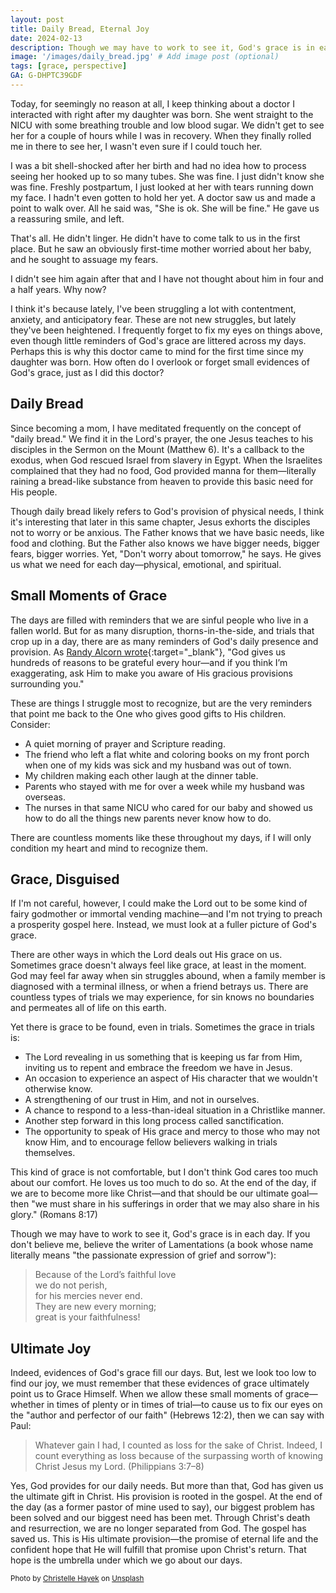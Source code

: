 ```yaml
---
layout: post
title: Daily Bread, Eternal Joy
date: 2024-02-13
description: Though we may have to work to see it, God's grace is in each day. It should point us to the ultimate gift of grace, Christ Himself.
image: '/images/daily_bread.jpg' # Add image post (optional)
tags: [grace, perspective]
GA: G-DHPTC39GDF
---
```

Today, for seemingly no reason at all, I keep thinking about a doctor I interacted with right after my daughter was born. She went straight to the NICU with some breathing trouble and low blood sugar. We didn't get to see her for a couple of hours while I was in recovery. When they finally rolled me in there to see her, I wasn't even sure if I could touch her. 

I was a bit shell-shocked after her birth and had no idea how to process seeing her hooked up to so many tubes. She was fine. I just didn't know she was fine. Freshly postpartum, I just looked at her with tears running down my face. I hadn't even gotten to hold her yet. A doctor saw us and made a point to walk over. All he said was, "She is ok. She will be fine." He gave us a reassuring smile, and left. 

That's all. He didn't linger. He didn't have to come talk to us in the first place. But he saw an obviously first-time mother worried about her baby, and he sought to assuage my fears. 

I didn't see him again after that and I have not thought about him in four and a half years. Why now?

I think it's because lately, I've been struggling a lot with contentment, anxiety, and anticipatory fear. These are not new struggles, but lately they've been heightened. I frequently forget to fix my eyes on things above, even though little reminders of God's grace are littered across my days. Perhaps this is why this doctor came to mind for the first time since my daughter was born. How often do I overlook or forget small evidences of God's grace, just as I did this doctor?

## Daily Bread

Since becoming a mom, I have meditated frequently on the concept of "daily bread." We find it in the Lord's prayer, the one Jesus teaches to his disciples in the Sermon on the Mount (Matthew 6). It's a callback to the exodus, when God rescued Israel from slavery in Egypt. When the Israelites complained that they had no food, God provided manna for them—literally raining a bread-like substance from heaven to provide this basic need for His people. 

Though daily bread likely refers to God's provision of physical needs, I think it's interesting that later in this same chapter, Jesus exhorts the disciples not to worry or be anxious. The Father knows that we have basic needs, like food and clothing. But the Father also knows we have bigger needs, bigger fears, bigger worries. Yet, "Don't worry about tomorrow," he says. He gives us what we need for each day—physical, emotional, and spiritual. 

## Small Moments of Grace

The days are filled with reminders that we are sinful people who live in a fallen world. But for as many disruption, thorns-in-the-side, and trials that crop up in a day, there are as many reminders of God's daily presence and provision. As [Randy Alcorn wrote](https://www.epm.org/blog/2023/May/5/gratitude-multiples){:target="_blank"}, "God gives us hundreds of reasons to be grateful every hour—and if you think I’m exaggerating, ask Him to make you aware of His gracious provisions surrounding you."

These are things I struggle most to recognize, but are the very reminders that point me back to the One who gives good gifts to His children. Consider:

* A quiet morning of prayer and Scripture reading.
* The friend who left a flat white and coloring books on my front porch when one of my kids was sick and my husband was out of town.
* My children making each other laugh at the dinner table. 
* Parents who stayed with me for over a week while my husband was overseas. 
* The nurses in that same NICU who cared for our baby and showed us how to do all the things new parents never know how to do. 

There are countless moments like these throughout my days, if I will only condition my heart and mind to recognize them.

## Grace, Disguised

If I'm not careful, however, I could make the Lord out to be some kind of fairy godmother or immortal vending machine—and I'm not trying to preach a prosperity gospel here. Instead, we must look at a fuller picture of God's grace.

There are other ways in which the Lord deals out His grace on us. Sometimes grace doesn't always feel like grace, at least in the moment. God may feel far away when sin struggles abound, when a family member is diagnosed with a terminal illness, or when a friend betrays us. There are countless types of trials we may experience, for sin knows no boundaries and permeates all of life on this earth. 

Yet there is grace to be found, even in trials. Sometimes the grace in trials is:

* The Lord revealing in us something that is keeping us far from Him, inviting us to repent and embrace the freedom we have in Jesus.
* An occasion to experience an aspect of His character that we wouldn't otherwise know.
* A strengthening of our trust in Him, and not in ourselves. 
* A chance to respond to a less-than-ideal situation in a Christlike manner.
* Another step forward in this long process called sanctification. 
* The opportunity to speak of His grace and mercy to those who may not know Him, and to encourage fellow believers walking in trials themselves.

This kind of grace is not comfortable, but I don't think God cares too much about our comfort. He loves us too much to do so. At the end of the day, if we are to become more like Christ—and that should be our ultimate goal—then "we must share in his sufferings in order that we may also share in his glory." (Romans 8:17)

Though we may have to work to see it, God's grace is in each day. If you don't believe me, believe the writer of Lamentations (a book whose name literally means "the passionate expression of grief and sorrow"):

>Because of the Lord’s faithful love  
we do not perish,  
for his mercies never end.  
They are new every morning;  
great is your faithfulness!

## Ultimate Joy

Indeed, evidences of God's grace fill our days. But, lest we look too low to find our joy, we must remember that these evidences of grace ultimately point us to Grace Himself. When we allow these small moments of grace—whether in times of plenty or in times of trial—to cause us to fix our eyes on the "author and perfector of our faith" (Hebrews 12:2), then we can say with Paul:

>Whatever gain I had, I counted as loss for the sake of Christ. Indeed, I count everything as loss because of the surpassing worth of knowing Christ Jesus my Lord. (Philippians 3:7–8)

Yes, God provides for our daily needs. But more than that, God has given us the ultimate gift in Christ. His provision is rooted in the gospel. At the end of the day (as a former pastor of mine used to say), our biggest problem has been solved and our biggest need has been met. Through Christ's death and resurrection, we are no longer separated from God. The gospel has saved us. This is His ultimate provision—the promise of eternal life and the confident hope that He will fulfill that promise upon Christ's return. That hope is the umbrella under which we go about our days.

<sub>Photo by <a href="https://unsplash.com/@christellehayek?utm_content=creditCopyText&utm_medium=referral&utm_source=unsplash">Christelle Hayek</a> on <a href="https://unsplash.com/photos/man-in-blue-and-green-jacket-graffiti-LxByk_9cYZg?utm_content=creditCopyText&utm_medium=referral&utm_source=unsplash">Unsplash</a></sub>
  